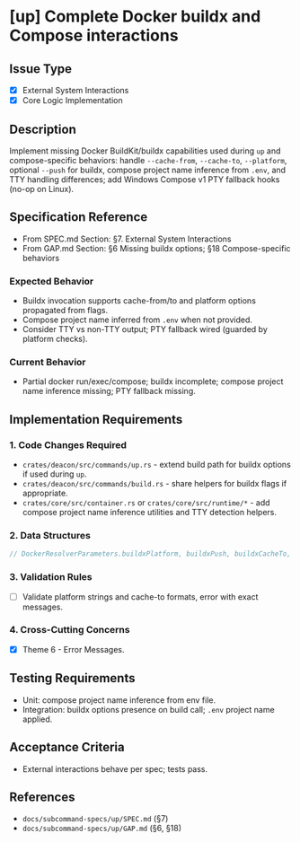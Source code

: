 # [up] Complete Docker buildx and Compose interactions

<!-- Suggested labels: subcommand: up, type: enhancement, priority: medium, scope: medium -->

## Issue Type
- [x] External System Interactions
- [x] Core Logic Implementation

## Description
Implement missing Docker BuildKit/buildx capabilities used during `up` and compose-specific behaviors: handle `--cache-from`, `--cache-to`, `--platform`, optional `--push` for buildx, compose project name inference from `.env`, and TTY handling differences; add Windows Compose v1 PTY fallback hooks (no-op on Linux).

## Specification Reference
- From SPEC.md Section: §7. External System Interactions
- From GAP.md Section: §6 Missing buildx options; §18 Compose-specific behaviors

### Expected Behavior
- Buildx invocation supports cache-from/to and platform options propagated from flags.
- Compose project name inferred from `.env` when not provided.
- Consider TTY vs non-TTY output; PTY fallback wired (guarded by platform checks).

### Current Behavior
- Partial docker run/exec/compose; buildx incomplete; compose project name inference missing; PTY fallback missing.

## Implementation Requirements

### 1. Code Changes Required
- `crates/deacon/src/commands/up.rs` - extend build path for buildx options if used during `up`.
- `crates/deacon/src/commands/build.rs` - share helpers for buildx flags if appropriate.
- `crates/core/src/container.rs` or `crates/core/src/runtime/*` - add compose project name inference utilities and TTY detection helpers.

### 2. Data Structures
```rust
// DockerResolverParameters.buildxPlatform, buildxPush, buildxCacheTo, buildxOutput
```

### 3. Validation Rules
- [ ] Validate platform strings and cache-to formats, error with exact messages.

### 4. Cross-Cutting Concerns
- [x] Theme 6 - Error Messages.

## Testing Requirements
- Unit: compose project name inference from env file.
- Integration: buildx options presence on build call; `.env` project name applied.

## Acceptance Criteria
- External interactions behave per spec; tests pass.

## References
- `docs/subcommand-specs/up/SPEC.md` (§7)
- `docs/subcommand-specs/up/GAP.md` (§6, §18)
